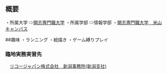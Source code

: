 ## 概要
・所属大学
⇨[開志専門職大学](https://kaishi-pu.ac.jp)
・所属学部
⇨情報学部
・[開志専門職大学　米山キャンパス](https://shingakunet.com/gakko/SC006695/map/21658/)

##趣味
・ランニング
・絵描き
・ゲーム縛りプレイ

### 臨地実務実習先
　[リコージャパン株式会社　新潟事務所(新潟支社)](https://www.ricoh.co.jp/sales/about/map/kanto/15001_niigata)




